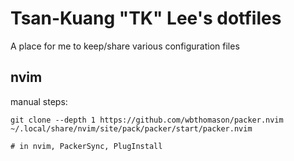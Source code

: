 # Tsan-Kuang "TK" Lee's dotfiles

A place for me to keep/share various configuration files

## nvim

manual steps:
```
git clone --depth 1 https://github.com/wbthomason/packer.nvim ~/.local/share/nvim/site/pack/packer/start/packer.nvim

# in nvim, PackerSync, PlugInstall
```
